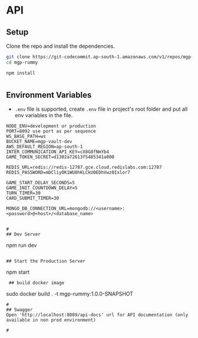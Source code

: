 # API

## Setup

Clone the repo and install the dependencies.

```bash
git clone https://git-codecommit.ap-south-1.amazonaws.com/v1/repos/mgp-rummy
cd mgp-rummy
```

```bash
npm install
```

#

## Environment Variables

- `.env` file is supported, create `.env` file in project's root folder and put all env variables in the file.

```
NODE_ENV=development or production
PORT=8092 use port as per sequence
WS_BASE_PATH=ws
BUCKET_NAME=mgp-vault-dev
AWS_DEFAULT_REGION=ap-south-1
INTER_COMMUNICATION_API_KEY=cX8G8fNmYb4
GAME_TOKEN_SECRET=d1302a72613f5485341a000

REDIS_URL=redis://redis-12787.gce.cloud.redislabs.com:12787
REDIS_PASSWORD=mDCliyOK1WU8hKLCkU0EDhVwz0Ixlor7

GAME_START_DELAY_SECONDS=5
GAME_INIT_COUNTDOWN_DELAY=5
TURN_TIMER=30
CARD_SUBMIT_TIMER=30

MONGO_DB_CONNECTION_URL=mongodb://<username>:<password>@<host>/<database_name>


#
## Dev Server

```

npm run dev

```

## Start the Production Server

```

npm start

```
 ## build docker image

```

sudo docker build . -t mgp-rummy:1.0.0-SNAPSHOT

```
#
## Swagger
Open 'http://localhost:8089/api-docs' url for API documentation (only available in non prod environment)

#
```
